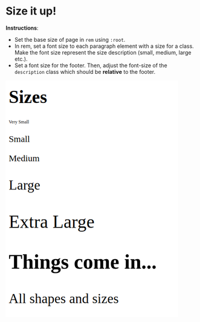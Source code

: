 # Size it up!

**Instructions**: 
* Set the base size of page in `rem` using `:root`. 
* In rem, set a font size to each paragraph element with a size for a class. Make the font size represent the size description (small, medium, large etc.).
* Set a font size for the footer. Then, adjust the font-size of the `description` class which should be **relative** to the footer.

![alt-text](/image/reference.png "Reference Image")
